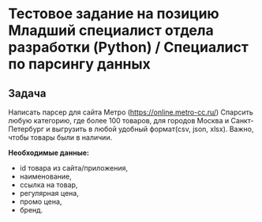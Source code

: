 # Тестовое задание на позицию Младший специалист отдела разработки (Python) / Специалист по парсингу данных

## Задача
Написать парсер для сайта Метро (https://online.metro-cc.ru/)
Спарсить любую категорию, где более 100 товаров, для городов Москва и Санкт-Петербург и выгрузить в любой удобный формат(csv, json, xlsx). 
Важно, чтобы товары были в наличии.

**Необходимые данные:**
* id товара из сайта/приложения,
* наименование,
* ссылка на товар,
* регулярная цена,
* промо цена,
* бренд.